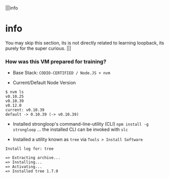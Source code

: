 |||info
# info

You may skip this section, its is not directly related to learning loopback, its purely for the super curious.
|||

### How was this VM prepared for training?

- Base Stack: `CODIO-CERTIFIED / Node.JS + nvm`

- Current/Default Node Version

```
$ nvm ls
v0.10.25
v0.10.39
v0.12.0
current: v0.10.39
default -> 0.10.39 (-> v0.10.39)
```

- Installed strongloop's command-line-utility (CLI) `npm install -g strongloop` ... the installed CLI can be invoked with `slc`

- Installed a utility known as `tree` via `Tools > Install Software`

```
Install log for: tree

=> Extracting archive...
=> Installing...
=> Activating...
=> Installed tree 1.7.0
```

